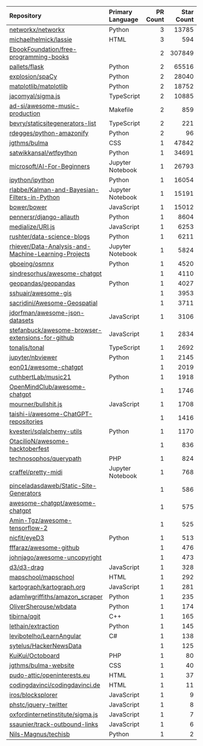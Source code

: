 | Repository | Primary Language | PR Count | Star Count |
| :-- | :-- | --: | --: |
| [networkx/networkx](https://github.com/networkx/networkx) | Python | 3 | 13785 |
| [michaelhelmick/lassie](https://github.com/michaelhelmick/lassie) | HTML | 3 | 594 |
| [EbookFoundation/free-programming-books](https://github.com/EbookFoundation/free-programming-books) |  | 2 | 307849 |
| [pallets/flask](https://github.com/pallets/flask) | Python | 2 | 65516 |
| [explosion/spaCy](https://github.com/explosion/spaCy) | Python | 2 | 28040 |
| [matplotlib/matplotlib](https://github.com/matplotlib/matplotlib) | Python | 2 | 18752 |
| [jacomyal/sigma.js](https://github.com/jacomyal/sigma.js) | TypeScript | 2 | 10885 |
| [ad-si/awesome-music-production](https://github.com/ad-si/awesome-music-production) | Makefile | 2 | 859 |
| [bevry/staticsitegenerators-list](https://github.com/bevry/staticsitegenerators-list) | TypeScript | 2 | 221 |
| [rdegges/python-amazonify](https://github.com/rdegges/python-amazonify) | Python | 2 | 96 |
| [jgthms/bulma](https://github.com/jgthms/bulma) | CSS | 1 | 47842 |
| [satwikkansal/wtfpython](https://github.com/satwikkansal/wtfpython) | Python | 1 | 34691 |
| [microsoft/AI-For-Beginners](https://github.com/microsoft/AI-For-Beginners) | Jupyter Notebook | 1 | 26793 |
| [ipython/ipython](https://github.com/ipython/ipython) | Python | 1 | 16054 |
| [rlabbe/Kalman-and-Bayesian-Filters-in-Python](https://github.com/rlabbe/Kalman-and-Bayesian-Filters-in-Python) | Jupyter Notebook | 1 | 15191 |
| [bower/bower](https://github.com/bower/bower) | JavaScript | 1 | 15012 |
| [pennersr/django-allauth](https://github.com/pennersr/django-allauth) | Python | 1 | 8604 |
| [medialize/URI.js](https://github.com/medialize/URI.js) | JavaScript | 1 | 6253 |
| [rushter/data-science-blogs](https://github.com/rushter/data-science-blogs) | Python | 1 | 6211 |
| [rhiever/Data-Analysis-and-Machine-Learning-Projects](https://github.com/rhiever/Data-Analysis-and-Machine-Learning-Projects) | Jupyter Notebook | 1 | 5824 |
| [gboeing/osmnx](https://github.com/gboeing/osmnx) | Python | 1 | 4520 |
| [sindresorhus/awesome-chatgpt](https://github.com/sindresorhus/awesome-chatgpt) |  | 1 | 4110 |
| [geopandas/geopandas](https://github.com/geopandas/geopandas) | Python | 1 | 4027 |
| [sshuair/awesome-gis](https://github.com/sshuair/awesome-gis) |  | 1 | 3953 |
| [sacridini/Awesome-Geospatial](https://github.com/sacridini/Awesome-Geospatial) |  | 1 | 3711 |
| [jdorfman/awesome-json-datasets](https://github.com/jdorfman/awesome-json-datasets) | JavaScript | 1 | 3106 |
| [stefanbuck/awesome-browser-extensions-for-github](https://github.com/stefanbuck/awesome-browser-extensions-for-github) | JavaScript | 1 | 2834 |
| [tonaljs/tonal](https://github.com/tonaljs/tonal) | TypeScript | 1 | 2692 |
| [jupyter/nbviewer](https://github.com/jupyter/nbviewer) | Python | 1 | 2145 |
| [eon01/awesome-chatgpt](https://github.com/eon01/awesome-chatgpt) |  | 1 | 2019 |
| [cuthbertLab/music21](https://github.com/cuthbertLab/music21) | Python | 1 | 1918 |
| [OpenMindClub/awesome-chatgpt](https://github.com/OpenMindClub/awesome-chatgpt) |  | 1 | 1746 |
| [mourner/bullshit.js](https://github.com/mourner/bullshit.js) | JavaScript | 1 | 1708 |
| [taishi-i/awesome-ChatGPT-repositories](https://github.com/taishi-i/awesome-ChatGPT-repositories) |  | 1 | 1416 |
| [kvesteri/sqlalchemy-utils](https://github.com/kvesteri/sqlalchemy-utils) | Python | 1 | 1170 |
| [OtacilioN/awesome-hacktoberfest](https://github.com/OtacilioN/awesome-hacktoberfest) |  | 1 | 836 |
| [technosophos/querypath](https://github.com/technosophos/querypath) | PHP | 1 | 824 |
| [craffel/pretty-midi](https://github.com/craffel/pretty-midi) | Jupyter Notebook | 1 | 768 |
| [pinceladasdaweb/Static-Site-Generators](https://github.com/pinceladasdaweb/Static-Site-Generators) |  | 1 | 586 |
| [awesome-chatgpt/awesome-chatgpt](https://github.com/awesome-chatgpt/awesome-chatgpt) |  | 1 | 575 |
| [Amin-Tgz/awesome-tensorflow-2](https://github.com/Amin-Tgz/awesome-tensorflow-2) |  | 1 | 525 |
| [nicfit/eyeD3](https://github.com/nicfit/eyeD3) | Python | 1 | 513 |
| [fffaraz/awesome-github](https://github.com/fffaraz/awesome-github) |  | 1 | 476 |
| [johnjago/awesome-uncopyright](https://github.com/johnjago/awesome-uncopyright) |  | 1 | 473 |
| [d3/d3-drag](https://github.com/d3/d3-drag) | JavaScript | 1 | 328 |
| [mapschool/mapschool](https://github.com/mapschool/mapschool) | HTML | 1 | 292 |
| [kartograph/kartograph.org](https://github.com/kartograph/kartograph.org) | JavaScript | 1 | 281 |
| [adamlwgriffiths/amazon_scraper](https://github.com/adamlwgriffiths/amazon_scraper) | Python | 1 | 235 |
| [OliverSherouse/wbdata](https://github.com/OliverSherouse/wbdata) | Python | 1 | 174 |
| [tibirna/qgit](https://github.com/tibirna/qgit) | C++ | 1 | 165 |
| [lethain/extraction](https://github.com/lethain/extraction) | Python | 1 | 145 |
| [levibotelho/LearnAngular](https://github.com/levibotelho/LearnAngular) | C# | 1 | 138 |
| [sytelus/HackerNewsData](https://github.com/sytelus/HackerNewsData) |  | 1 | 125 |
| [KuiKui/Octoboard](https://github.com/KuiKui/Octoboard) | PHP | 1 | 80 |
| [jgthms/bulma-website](https://github.com/jgthms/bulma-website) | CSS | 1 | 40 |
| [pudo-attic/openinterests.eu](https://github.com/pudo-attic/openinterests.eu) | HTML | 1 | 37 |
| [codingdavinci/codingdavinci.de](https://github.com/codingdavinci/codingdavinci.de) | HTML | 1 | 11 |
| [iros/blocksplorer](https://github.com/iros/blocksplorer) | JavaScript | 1 | 9 |
| [phstc/jquery-twitter](https://github.com/phstc/jquery-twitter) | JavaScript | 1 | 8 |
| [oxfordinternetinstitute/sigma.js](https://github.com/oxfordinternetinstitute/sigma.js) | JavaScript | 1 | 7 |
| [ssaunier/track-outbound-links](https://github.com/ssaunier/track-outbound-links) | JavaScript | 1 | 6 |
| [Nils-Magnus/techisb](https://github.com/Nils-Magnus/techisb) | Python | 1 | 2 |
